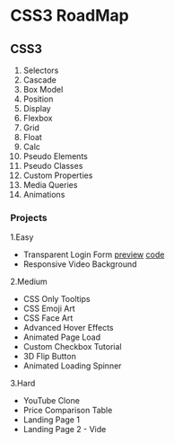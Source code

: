 # CSS3 RoadMap

## CSS3

1. Selectors
2. Cascade
3. Box Model
4. Position
5. Display
6. Flexbox
7. Grid
8. Float
9. Calc
10. Pseudo Elements
11. Pseudo Classes
12. Custom Properties
13. Media Queries
14. Animations

### Projects

1.Easy

- Transparent Login Form [preview](https://roopaish.github.io/CSS-RoadMap/Transparent%20Login%20Form) [code](https://github.com/Roopaish/CSS-RoadMap/tree/master/Transparent%20Login%20Form)
- Responsive Video Background

2.Medium

- CSS Only Tooltips
- CSS Emoji Art
- CSS Face Art
- Advanced Hover Effects
- Animated Page Load
- Custom Checkbox Tutorial
- 3D Flip Button
- Animated Loading Spinner

3.Hard

- YouTube Clone
- Price Comparison Table
- Landing Page 1
- Landing Page 2 - Vide
